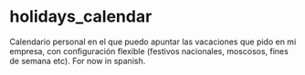 # holidays_calendar
Calendario personal en el que puedo apuntar las vacaciones que pido en mi empresa, con configuración flexible (festivos nacionales, moscosos, fines de semana etc). For now in spanish.
